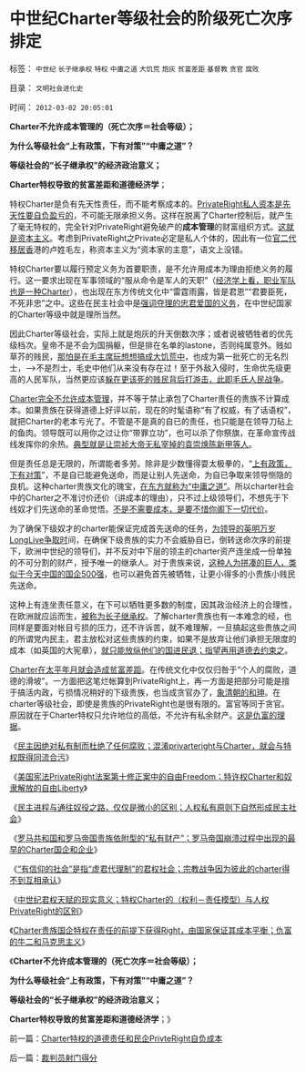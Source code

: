 # 中世纪Charter等级社会的阶级死亡次序排定

标签： `中世纪` `长子继承权` `特权` `中庸之道` `大饥荒` `炮灰` `贫富差距` `基督教` `贪官` `腐败` 

目录： `文明社会进化史`

时间： `2012-03-02 20:05:01`

**Charter不允许成本管理的（死亡次序＝社会等级）；**

**为什么等级社会“上有政策，下有对策”“中庸之道”？**

**等级社会的“长子继承权”的经济政治意义；**

**Charter特权导致的贫富差距和道德经济学**；

特权Charter是负有先天性责任，而不能考察成本的。[PrivateRight私人资本是先天性要自负盈亏的](../../../2012/3/1/民主进程与通往奴役之路，仅仅是微小的区别.md)，不可能无限承担义务。这样在脱离了Charter控制后，就产生了毫无特权的，完全针对PrivateRight避免破产的**成本管理**的财富组织方式。[这就是资本主义](../../../2010/12/30/经济学就是成本学，资本主义即绿色GDP主义.md)。考虑到PrivateRight之Private必定是私人个体的，因此有一位[官二代移居香](../../../2012/2/28/官二代和富二代的行为差异，炫富者因为缺钱花；.md)港的卢姓毛左，称资本主义为“资本家的主意”，语文上没错。

特权Charter要以履行预定义务为首要职责，是不允许用成本为理由拒绝义务的履行。这一要求出现在军事领域的“服从命令是军人的天职”（[经济学上看，职业军队也是一种Charter](../../../2010/9/11/罗马帝国：拥有军队的国家和拥有国家的军队.md)），也出现在东方传统文化中“雷霆雨露，皆是君恩”“君要臣死，不死非忠”之中。这些在民主社会中是[强词夺理的忠君爱国的义务](../../../2009/3/25/中国式诡辩：道德祭坛上忠君的义务.md)，在中世纪国家的Charter等级中就是理所当然。

因此Charter等级社会，实际上就是炮灰的升天倒数次序；或者说被牺牲者的优先级档次。皇帝不是不会为国捐躯，但是排在名单的lastone，否则纯属意外。贱如草芥的贱民，[那怕是在毛主席玩想想搞成大饥荒中](../../../2008/12/29/所谓的自力更生大错特错.md)，也成为第一批死亡的无名烈士，——>不是烈士，毛史中他们从来没有存在过！至于外敌入侵时，生命优先级更高的人民军队，当然更应该[躲在更该死的贱民背后打游击，此即毛氏人民战争](http://hi.baidu.com/darthchn/blog/item/0361983e5be5c9e255e72338.html)。

[Charter完全不允许成本管理](../../../2010/12/31/经济学的（短缺原理＝进化论＋边际繁殖原理）.md)，并不等于禁止承包了Charter责任的贵族不计算成本。如果贵族在获得道德上好评以前，现在的时髦语称“有了权威，有了话语权”，就把Charter的老本亏光了。不管是不是真的自已的责任，也只能是在领导刀砧上的鱼肉。领导既可以用你之过让你“带罪立功”，也可以杀了你祭旗，在革命宣传战线发挥你的余热。[典型就是让崇祯大帝无私宰掉的袁崇焕陈新甲等人](../../../2008/10/26/明朝必亡！冤杀袁崇焕，也只是小事一桩.md)。

但是责任总是无限的，所谓能者多劳。除非是少数懂得耍太极拳的，“[上有政策，下有对策](../../../2011/11/11/公有制社会中的等级和财富的比例结构.md)”，不是自已能避免送命，而是让别人先送命，为自已争取来领导恻隐的良机。这种charter贵族文化的瑰宝，[在东方就称为“中庸之道”](../../../2009/12/2/混！中庸之道的策源地.md)。所以charter社会中的Charter之不准讨价还价（讲成本的理由），只不过上级领导们，不想先于下线奴才们先送命的革命觉悟。[不是不需要成本，是要不惜你阁下一切代价](../../../2009/6/30/不惜一切代价牺牲全民族利益是卖国！叛国！.md)。

为了确保下级奴才的charter能保证完成首先送命的任务，[为领导的英明万岁LongLive争取时](../../../2012/1/7/金正恩同学当班长的政治价值.md)间，在确保下级贵族的实力不会威胁自已，倒转送命次序的前提下，欧洲中世纪的领导们，并不反对中下层的领主的charter资产连坐成一份单独的不可分割的财产，授予唯一的继承人。对于贵族来说，[这种人为拼凑的巨人，类似于今天中国的国企500强](../../../2009/7/22/泥足巨人的垄断是否需要反垄断.md)，也可以避免首先被牺牲，让更小得多的小贵族小贱民先送命。

这种上有连坐责任意义，在下可以牺牲更多数的制度，因其政治经济上的合理性，在欧洲就应运而生，[被称为长子继承权](../../../2011/10/30/中世纪的长子继承权和领土完整.md)。了解charter贵族也有一本难念的经，也同样是要面对帐目亏损的压力，还不许诉苦，就不难理解，一旦搞起这些贵族之间的所谓党内民主，君主放松对这些贵族的约束，如果不是放弃让他们承担无限度的成本（如英国的大宪章），[就只能放纵他们的国进民退；指望再用道德去约束之](../../../2009/12/17/崇祯皇帝获报“国进民退”.md)。

[Charter在太平年月就会造成贫富差距](../../../2009/9/16/公有制计划经济是造成贫富差距的原因.md)。在传统文化中仅仅归咎于“个人的腐败，道德的滑坡”。一方面把这笔烂帐算到PrivateRight上，再一方面是把部分可能是擅于搞活内政，亏损情况稍好的下级贵族，也当成贪官办了，[象清朝的和珅](../../../2011/8/29/和珅！就是罗斯柴尔德！.md)。在charter等级社会，即使是贵族的PrivateRight也是很有限的。富官等同于贪官。原因就在于Charter特权只允许地位的高低，不允许有私余财产。[这是仇富的理据](../../../2009/8/28/反既得利益即“反利益可得”.md)。

《[民主因绝对私有制而杜绝了任何腐败；混淆privarteright与Charter，就会与特权既得同流合污](../../../2012/2/29/从白岩松和黄光裕案中看愚民中的精英.md)》

《[美国宪法PrivateRight法案第十修正案中的自由Freedom；特许权Charter和奴隶解放的自由Liberty](../../../2012/3/1/民主的法学常识和私有制和自由.md)》

《[民主进程与通往奴役之路，仅仅是微小的区别；人权私有原则下自然形成民主社会](../../../2012/3/1/民主进程与通往奴役之路，仅仅是微小的区别.md)》

《[罗马共和国和罗马帝国贵族依附型的“私有财产”；罗马帝国崩溃过程中出现的最早的Charter国企和企业](../../../2012/3/1/最早的企业和最早的国企如何产生自罗马帝国？.md)》

《[“有信仰的社会”是指“虚君代理制”的君权社会；宗教战争因为彼此的charter得不到互相承认](../../../2012/3/1/为什么信仰社会无法避免宗教战争？.md)》

《[中世纪君权天赋的现实意义；特权Charter的（权利－责任模型）与人权PrivateRight的区别](../../../2012/3/2/中世纪君权天赋的积极意义.md)》

《[Charter贵族国企特权在责任的前提下获得Right，由国家保证其成本平衡；仇富的牛二和马克思主义](../../../2012/3/2/Charter特权的道德责任和民企PrivteRight自负成本.md)》

《**Charter不允许成本管理的（死亡次序＝社会等级）；**

**为什么等级社会“上有政策，下有对策”“中庸之道”？**

**等级社会的“长子继承权”的经济政治意义；**

**Charter特权导致的贫富差距和道德经济学**；》



前一篇：[Charter特权的道德责任和民企PrivteRight自负成本](../../../2012/3/2/Charter特权的道德责任和民企PrivteRight自负成本.md)

后一篇：[裁判员射门得分](../../../2012/3/2/裁判员射门得分.md)
